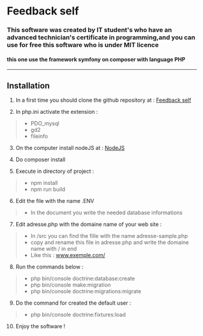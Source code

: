 # __**Feedback self**__

### This software was created by IT student's who have an advanced technician's certificate in programming,and you can use for free this software who is under MIT licence

#### this one use the framework symfony on composer with language PHP
---------------------------
## **Installation**

 1. In a first time you should clone the github repository at : [Feedback self](https://github.com/ndlaprovidence/self-feedback1 "software of rating")

1. In php.ini activate the extension :
 >- PDO_mysql
 >- gd2
 >- fileinfo 
3. On the computer install nodeJS at :   [NodeJS](https://nodejs.org)

1. Do composer install 

1. Execute in directory of project :
>- npm install
>- npm run build

6. Edit the file with the name .ENV
>- In the document you write the needed database informations

7. Edit adresse.php with the domaine name of your web site :
>- In /src you can find the fille with the name adresse-sample.php
>- copy and rename this file in adresse.php and write the domaine name with / in end
>- Like this : www.exemple.com/

8. Run the commands below :
>- php bin/console doctrine:database:create
>- php bin/console make:migration
>- php bin/console doctrine:migrations:migrate

9. Do the command for created the default user :
>- php bin/console doctrine:fixtures:load

10. Enjoy the software !


